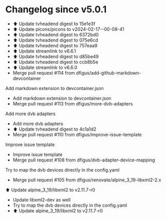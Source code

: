 # Changelog since v5.0.1
- ⬆️ Update tvheadend digest to 15e1e3f 
- ⬆️ Update picons/picons to v2024-02-17--00-08-41 
- ⬆️ Update tvheadend digest to 6372bd0 
- ⬆️ Update tvheadend digest to 075e6cd 
- ⬆️ Update tvheadend digest to 757eaa9 
- ⬆️ Update streamlink to v6.6.1 
- ⬆️ Update tvheadend digest to d85be49 
- ⬆️ Update tvheadend digest to ccb8b5e 
- ⬆️ Update streamlink to v6.6.0 
- Merge pull request #114 from dfigus/add-github-markdown-devcontainer

Add markdown extension to devcontainer.json 
- Add markdown extension to devcontainer.json 
- Merge pull request #113 from dfigus/more-dvb-adapters

Add more dvb adapters 
- Add more dvb adapters 
- ⬆️ Update tvheadend digest to 4c1a1d2 
- Merge pull request #110 from dfigus/improve-issue-template

Improve issue template 
- Improve issue template 
- Merge pull request #108 from dfigus/dvb-adapter-device-mapping

Try to map the dvb devices directly in the config.yaml 
- Merge pull request #105 from dfigus/renovate/alpine_3_19-libxml2-2.x

⬆️ Update alpine_3_19/libxml2 to v2.11.7-r0 
- Update libxml2-dev as well 
- Try to map the dvb devices directly in the config.yaml 
- ⬆️ Update alpine_3_19/libxml2 to v2.11.7-r0 
